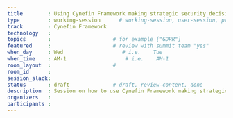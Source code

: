 ```yaml
---
title        : Using Cynefin Framework making strategic security decisions
type         : working-session      # working-session, user-session, product-session
track        : Cynefin Framework
technology   :
topics       :                    # for example ["GDPR"]
featured     :                    # review with summit team "yes"
when_day     : Wed                   # i.e.    Tue
when_time    : AM-1                   # i.e.    AM-1
room_layout  :                    #
room_id      :
session_slack: 
status       : draft              # draft, review-content, done
description  : Session on how to use Cynefin Framework making strategic security decisions
organizers   :
participants :
---
```



<!--(add intro)

## WHY

(...)

## What

(...)

## Outcomes

(...)

## References

(...)


## Previous-->
